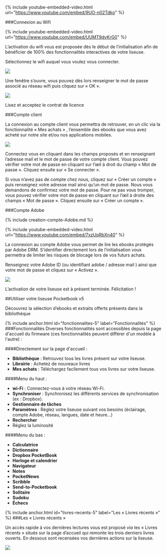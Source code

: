 {% include youtube-embedded-video.html url="https://www.youtube.com/embed/9UO-n02Tdko" %}

###Connexion au Wifi

{% include youtube-embedded-video.html url="https://www.youtube.com/embed/UUMT9dvKrG0" %}

L’activation du wifi vous est proposée dès le début de l’initialisation afin de bénéficier de 100% des fonctionnalités interactives de votre liseuse.

Sélectionnez le wifi auquel vous voulez vous connecter. 

![](/images/support-liseuse-3.jpg)

Une fenêtre s’ouvre, vous pouvez dès lors renseigner le mot de passe associé au réseau wifi puis cliquez sur « OK ».

![](/images/support-liseuse-4.jpg)

Lisez et acceptez le contrat de licence

###Compte client

La connexion au compte client vous permettra de retrouver, en un clic via la fonctionnalité « Mes achats » , l’ensemble des ebooks que vous avez acheté sur notre site et/ou nos applications mobiles.

![](/images/support-liseuse-5.png)

Connectez vous en cliquant dans les champs proposés et en renseignant l’adresse mail et le mot de passe de votre compte client. Vous pouvez vérifier votre mot de passe en cliquant sur l’œil à droit du champ « Mot de passe ». Cliquez ensuite sur « Se connecter ».

Si vous n’avez pas de compte chez nous, cliquez sur « Créer un compte » puis renseignez votre adresse mail ainsi qu’un mot de passe. Nous vous demandons de confirmez votre mot de passe. Pour ne pas vous tromper, vous pouvez vérifier votre mot de passe en cliquant sur l’œil à droite des champs « Mot de passe ». Cliquez ensuite sur « Créer un compte ».

###Compte Adobe

{% include creation-compte-Adobe.md %}

{% include youtube-embedded-video.html url="https://www.youtube.com/embed/7xzUpRbXn40" %}

La connexion au compte Adobe vous permet de lire les ebooks protégés par Adobe DRM. S’identifier directement lors de l’initialisation vous permettra de limiter les risques de blocage lors de vos futurs achats.

Renseignez votre Adobe ID (ou identifiant adobe / adresse mail ) ainsi que votre mot de passe et cliquez sur « Activez ».

![](/images/support-liseuse-6.jpg)

L’activation de votre liseuse est à présent terminée. Félicitation !

##Utiliser votre liseuse Pocketbook v5

Découvrez la sélection d’ebooks et extraits offerts présents dans la bibliothèque

{% include anchor.html id="fonctionnalites-5" label="Fonctionnalités" %}
###Fonctionnalités
Diverses fonctionnalités sont accessibles depuis la page d'accueil du firmware (ces fonctionnalités peuvent différer d'un modèle à l'autre)&nbsp;:

####Directement sur la page d'accueil :

- **Bibliothèque** : Retrouvez tous les livres présent sur votre liseuse.
- **Librairie** : Achetez de nouveaux livres
- **Mes achats** : Téléchargez facilement tous vos livres sur votre liseuse.

####Menu du haut :

- **wi-Fi** : Connectez-vous à votre réseau Wi-Fi.
- **Synchroniser** : Synchronisez les différents services de synchronisation (ex : Dropbox).
- **Gestionnaire de tâches**
- **Paramètres** : Réglez votre liseuse suivant vos besoins (éclairage, compte Adobe, réseau, langues, date et heure...)
- **Rechercher**
- Réglez la luminosité

####Menu du bas :

- **Calculatrice**
- **Dictionnaire**
- **Dropbox PocketBook**
- **Horloge et calendrier**
- **Navigateur**
- **Notes**
- **PocketNews**
- **Scribble**
- **Send-to-Pocketbook**
- **Solitaire**
- **Sudoku**
- **Échecs**

{% include anchor.html id="livres-recents-5" label="Les « Livres récents »" %}
###Les « Livres récents »

Un accès rapide à vos dernières lectures vous est proposé *via* les « Livres récents » situés sur la page d’accueil qui remonte les trois derniers livres ouverts.
En dessous sont recensées vos dernières actions sur la liseuse.

![](/images/lire-liseuse-Pocketbook-F5-1.jpg)

